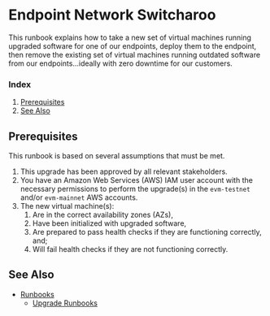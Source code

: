 # Endpoint Network Switcharoo
This runbook explains how to take a new set of virtual machines running upgraded software for one of our endpoints, deploy them to the endpoint, then remove the existing set of virtual machines running outdated software from our endpoints...ideally with zero downtime for our customers.

### Index
1. [Prerequisites](#prerequisites)
1. [See Also](#see-also)

## Prerequisites
This runbook is based on several assumptions that must be met.
1. This upgrade has been approved by all relevant stakeholders.
1. You have an Amazon Web Services (AWS) IAM user account with the necessary permissions to perform the upgrade(s) in the `evm-testnet` and/or `evm-mainnet` AWS accounts.
1. The new virtual machine(s):
    1. Are in the correct availability zones (AZs),
    1. Have been initialized with upgraded software,
    1. Are prepared to pass health checks if they are functioning correctly, and;
    1. Will fail health checks if they are not functioning correctly.

## See Also
- [Runbooks](./README.md)
    - [Upgrade Runbooks](./README.md#upgrades)

